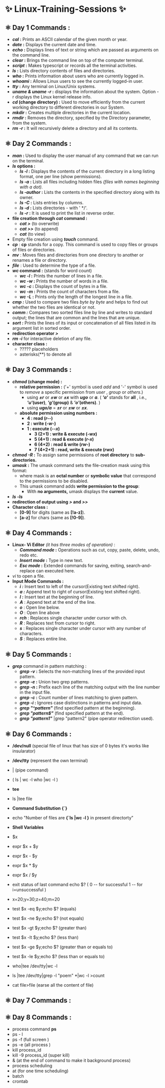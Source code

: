 # ✨ Linux-Training-Sessions ✨
## ⚛️ Day 1 Commands :
- ***cal* :** Prints an ASCII calendar of the given month or year.
- **_date_ :** Displays the current date and time.
- ***echo* :** Displays lines of text or string which are passed as arguments on the command line.
- **_clear_ :** Brings the command line on top of the computer terminal.
- ***script* :** Makes typescript or records all the terminal activities.
- **_ls_ :** Lists directory contents of files and directories.
- ***who* :** Prints information about users who are currently logged in.
- **_whoami_ :** Allows Linux users to see the currently logged-in user.
- ***tty* :**  Any terminal on Linux/Unix systems.
- **_uname & uname -r_ :** displays the information about the system. Option -r displays the Linux kernel release info.
- ***cd* (change directory) :** Used to move efficiently from the current working directory to different directories in our System.
- **_mkdir_ :** Creates multiple directories in the current location.
- ***rmdir* :** Removes the directory, specified by the Directory parameter, from the system.
- **_rm -r_ :** It will recursively delete a directory and all its contents.

## ⚛️ Day 2 Commands :
- **_man_ :** Used to display the user manual of any command that we can run on the terminal.
- ***ls* options :**
  - **_ls -l_ :** Displays the contents of the current directory in a long listing format, one per line (show permissions).
  - **_ls -a_ :** Lists all files including hidden files _(files with names beginning with a dot)._
  - **_ls -author_ :** Lists the contents in the specified directory along with its owner.
  - **_ls -C_ :** Lists entries by columns.
  - **_ls -d_ :** Lists directories - with ' */'.
  - **_ls -r_ :** It is used to print the list in reverse order.
- **file creation through *cat* command :**
  - **_cat >_** (to overwrite)
  - **_cat >>_** (to append)
  - **_cat_** (to view)
- Empty file creation using ***touch*** command.
- ***cp*** : **cp** stands for a copy. This command is used to copy files or groups of files or directories.
- ***mv*** : Moves files and directories from one directory to another or renames a file or directory.
- ***file*** : Used to determine the type of a file.
- ***wc* command :** (stands for word count)
  - **_wc -l_ :** Prints the number of lines in a file.
  - **_wc -w_ :** Prints the number of words in a file.
  - **_wc -c_ :** Displays the count of bytes in a file.
  - **_wc -m_ :** Prints the count of characters from a file.
  - **_wc -L_ :** Prints only the length of the longest line in a file.
- **_cmp :_** Used to compare two files _byte by byte_ and helps to find out whether the two files are identical or not.
- **_comm :_** Compares two sorted files line by line and writes to standard output; the lines that are common and the lines that are unique.
- **_sort :_** Prints the lines of its input or concatenation of all files listed in its argument list in sorted order.
- **redirection operator _>_**
- ***rm -i*** for interactive deletion of any file.
- **character class :**
  - ????? placeholders
  - asterisks(**) to denote all

## ⚛️ Day 3 Commands :
- ***chmod* (change mode) :**
  - **relative permission :** ('+' symbol is used _add_ and '-' symbol is used to _remove_ a specific permission from _user_ , _group_ or _others_.)
    - using ***±r*** or ***±w*** or ***±x*** with ***ugo*** or ***a***. ( **_'a'_** stands for **all** , i.e., **_'u'_(user)**, **_'g'_(group)** & **_'o'_(others)**. )
    - using ***ugo/a*** = ***±r*** or ***±w*** or ***±x***.
  - **absolute permission using numbers :**
    - **4 : read (*r--*)**
    - **2 : write (*-w-*)**
    - **1 : execute (*--x*)**
      - **3 (2+1) : write & execute (*-wx*)**
      - **5 (4+1) : read & execute (*r-x*)**
      - **6 (4+2) : read & write (*rw-*)**
      - **7 (4+2+1) : read, write & execute (*rwx*)**
- ***chmod -R* :** To assign same permissions of **root directory** to **sub-directories.**
- ***umask* :** The umask command sets the file-creation mask using this format:
  - where mask is an **octal number** or **symbolic value** that correspond to the permissions to be disabled.
  - This umask command adds **write permission to the group**:
    - With **no arguments,** umask displays the **current** value.
- ***ls -ls***
- **redirection of output using *>* and *>>***
- **Character class :**
  - **[0-9]** for digits (same as **[!a-z]**).
  - **[a-z]** for chars (same as **[!0-9]**).

## ⚛️ Day 4 Commands :
- **Linux- Vi Editor** _(it has three modes of operation)_ :
  - **_Command mode_ :** Operations such as cut, copy, paste, delete, undo, redo etc.
  - **_Insert mode_ :** Type in new text.
  - **_Esc mode_ :** Extended commands for saving, exiting,  search-and-replace can executed here.
- _vi <filename>_ to open a file.
- **Input Mode Commands :**
  - **_i :_** Insert text to left of the cursor(Existing text shifted right).
  - **_a :_** Append text to right of cursor(Existing text shifted right).
  - **_I :_** Insert text at the beginning of line.
  - **_A_** : Append text at the end of the line.
  - **_o_** : Open line below.
  - **_O_** : Open line above
  - **_rch_** : Replaces single character under cursor with ch.
  - **_R_** : Replaces text from cursor to right.
  - **_s_** : Replaces single character under cursor with any number of characters.
  - **_S_** : Replaces entire line.
 
## ⚛️ Day 5 Commands :
- **_grep_** command in pattern matching :
  - ***grep -v* :** Selects the non-matching lines of the provided input pattern.
  - ***grep -e* :** Union two grep patterns.
  - ***grep -n* :** Prefix each line of the matching output with the line number in the input file.
  - ***grep -c* :** Count number of lines matching to given pattern.
  - ***grep -i* :** Ignores case distinctions in patterns and input data.
  - ***grep "^pattern"*** (find specified pattern at the beginning).
  - ***grep "pattern$"*** (find specified pattern at the end).
  - ***grep "pattern1"*** <filename>|grep "pattern2" <filename>  (pipe operator redirection used).

## ⚛️ Day 6 Commands :
- **/dev/null** (special file of linux that has size of 0 bytes it's works like insularator)
- **/dev/tty** (represent the own terminal)
- | (pipe command)
- (
   ls | wc -l
   who |wc -l
  )
- **tee**
- ls |tee file

- **Command Substitution {`}**
- echo "Number of files are **{`ls |wc -l }** in present directorty"

- **Shell Variables**
- $x 
- expr $x + $y
- expr $x - $y
- expr $x \* $y
- expr $x / $y

- exit status of last command
 echo $?
(
0 -- for successful
1 -- for i=unsuccessful
)

- x=20;y=30;z=40;m=20
- test $x -eq $y;echo $?   	(equals)
- test $x -ne $y;echo $?		(not equals)
- test $x -gt $y;echo $?		(greater than)
- test $x -lt $y;echo $?		(less than)
- test $x -ge $y;echo $?		(greater than or equals to)
- test $x -le $y;echo $?		(less than or equals to)


- who|tee /dev/tty|wc -l
- ls |tee /dev/tty|grep -l "poem" *|wc -l >count
- cat file>file  (earse all the content of file)

## ⚛️ Day 7 Commands :


## ⚛️ Day 8 Commands :
- process command **ps**
- ps - l
- ps -f (full screen )
- ps -e (all process )
- kill process_id
- kill -9 process_id  (super kill)
- & (at the end of command to make it background process)
- process scheduling
- at (for one time scheduling)
- batch
- crontab
